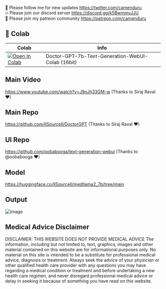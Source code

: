 🐣 Please follow me for new updates https://twitter.com/camenduru <br />
🔥 Please join our discord server https://discord.gg/k5BwmmvJJU <br />
🥳 Please join my patreon community https://patreon.com/camenduru <br />

## 🦒 Colab

| Colab | Info
| --- | --- |
[![Open In Colab](https://colab.research.google.com/assets/colab-badge.svg)](https://colab.research.google.com/github/camenduru/DoctorGPT-colab/blob/main/doctor-gpt-7b-text-generation-webui-colab.ipynb) | Doctor-GPT-7b-Text-Generation-WebUI-Colab (16bit)

## Main Video
https://www.youtube.com/watch?v=J9nJh33GM-w (Thanks to Siraj Raval ❤)

## Main Repo
https://github.com/llSourcell/DoctorGPT (Thanks to Siraj Raval ❤)

## UI Repo
https://github.com/oobabooga/text-generation-webui (Thanks to @oobabooga ❤)

## Model
https://huggingface.co/llSourcell/medllama2_7b/tree/main

## Output
![image](https://github.com/camenduru/DoctorGPT-colab/assets/54370274/af9266bb-f272-42d1-b220-ce8af27d4b7a)

## Medical Advice Disclaimer
DISCLAIMER: THIS WEBSITE DOES NOT PROVIDE MEDICAL ADVICE
The information, including but not limited to, text, graphics, images and other material contained on this website are for informational purposes only. No material on this site is intended to be a substitute for professional medical advice, diagnosis or treatment. Always seek the advice of your physician or other qualified health care provider with any questions you may have regarding a medical condition or treatment and before undertaking a new health care regimen, and never disregard professional medical advice or delay in seeking it because of something you have read on this website.
